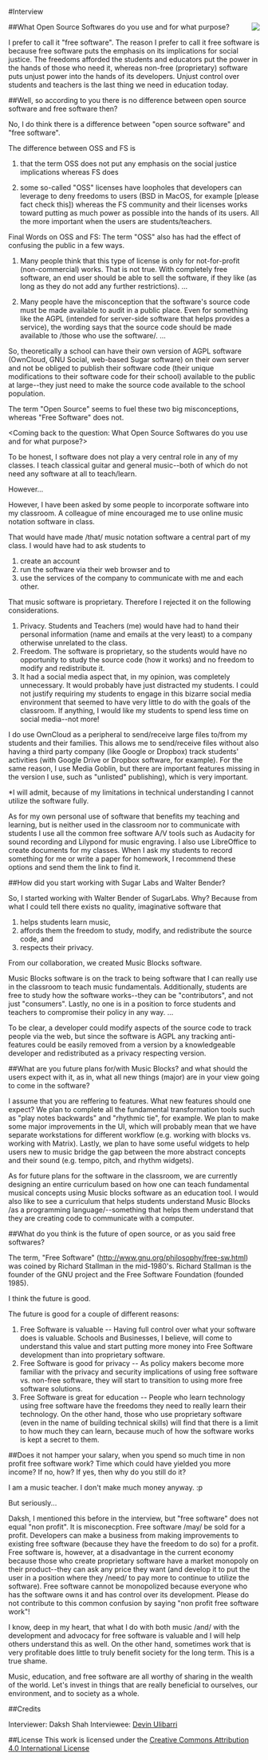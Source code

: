 #Interview


<img src='https://rawgit.com/Daksh/guides/master/Interview//devin.jpg' align="right"></img>

##What Open Source Softwares do you use and for what purpose?

I prefer to call it "free software". The reason I prefer to call it free software is because free software puts the emphasis on its implications for social justice. The freedoms afforded the students and educators put the power in the hands of those who need it, whereas non-free (proprietary) software puts unjust power into the hands of its developers. Unjust control over students and teachers is the last thing we need in education today.

##Well, so according to you there is no difference between open source software and free software then?

No, I do think there is a difference between "open source software" and "free software".

The difference between OSS and FS is

1. that the term OSS does not put any emphasis on the social justice implications whereas FS does

2. some so-called "OSS" licenses have loopholes that developers can leverage to deny freedoms to users (BSD in MacOS, for example [please fact check this]) whereas the FS community and their licenses works toward putting as much power as possible into the hands of its users. All the more important when the users are students/teachers.

Final Words on OSS and FS: The term "OSS" also has had the effect of confusing the public in a few ways. 

1. Many people think that this type of license is only for not-for-profit (non-commercial) works. That is not true. With completely free software, an end user should be able to sell the software, if they like (as long as they do not add any further restrictions). ...

2. Many people have the misconception that the software's source code must be made available to audit in a public place. Even for something like the AGPL (intended for server-side software that helps provides a service), the wording says that the source code should be made available to /those who use the software/. ...

So, theoretically a school can have their own version of AGPL software (OwnCloud, GNU Social, web-based Sugar software) on their own server and not be obliged to publish their software code (their unique modifications to their software code for their school) available to the public at large--they just need to make the source code available to the school population.

The term "Open Source" seems to fuel these two big misconceptions, whereas "Free Software" does not.


<Coming back to the question: What Open Source Softwares do you use and for what purpose?>

To be honest, I software does not play a very central role in any of my classes. I teach classical guitar and general music--both of which do not need any software at all to teach/learn.

However...

However, I have been asked by some people to incorporate software into my classroom. A colleague of mine encouraged me to use online music notation software in class.

That would have made /that/ music notation software a central part of my class. I would have had to ask students to

1. create an account
2. run the software via their web browser and to
3. use the services of the company to communicate with me and each other.

That music software is proprietary. Therefore I rejected it on the following considerations.

1. Privacy. Students and Teachers (me) would have had to hand their personal information (name and emails at the very least) to a company otherwise unrelated to the class.
2. Freedom. The software is proprietary, so the students would have no opportunity to study the source code (how it works) and no freedom to modify and redistribute it.
3. It had a social media aspect that, in my opinion, was completely unnecessary. It would probably have just distracted my students. I could not justify requiring my students to engage in this bizarre social media environment that seemed to have very little to do with the goals of the classroom. If anything, I would like my students to spend less time on social media--not more!

I do use OwnCloud as a peripheral to send/receive large files to/from my students and their families. This allows me to send/receive files without also having a third party company (like Google or Dropbox) track students' activities (with Google Drive or Dropbox software, for example). For the same reason, I use Media Goblin, but there are important features missing in the version I use, such as "unlisted" publishing), which is very important.

*I will admit, because of my limitations in technical understanding I cannot utilize the software fully.

As for my own personal use of software that benefits my teaching and learning, but is neither used in the classroom nor to communicate with students I use all the common free software A/V tools such as Audacity for sound recording and Lilypond for music engraving. I also use LibreOffice to create documents for my classes. When I ask my students to record something for me or write a paper for homework, I recommend these options and send them the link to find it.

##How did you start working with Sugar Labs and Walter Bender?

So, I started working with Walter Bender of SugarLabs. Why? Because from what I could tell there exists no quality, imaginative software that

1. helps students learn music,
2. affords them the freedom to study, modify, and redistribute the source code, and
3. respects their privacy.

From our collaboration, we created Music Blocks software.

Music Blocks software is on the track to being software that I can really use in the classroom to teach music fundamentals. Additionally, students are free to study how the software works--they can be "contributors", and not just "consumers". Lastly, no one is in a position to force students and teachers to compromise their policy in any way. ...

To be clear, a developer could modify aspects of the source code to track people via the web, but since the software is AGPL any tracking anti-features could be easily removed from a version by a knowledgeable developer and redistributed as a privacy respecting version.

##What are you future plans for/with Music Blocks? and what should the users expect with it, as in, what all new things (major) are in your view going to come in the software?

I assume that you are reffering to features. What new features should one expect? We plan to complete all the fundamental transformation tools such as "play notes backwards" and "rhythmic tie", for example. We plan to make some major improvements in the UI, which will probably mean that we have separate workstations for different workflow (e.g. working with blocks vs. working with Matrix). Lastly, we plan to have some useful widgets to help users new to music bridge the gap between the more abstract concepts and their sound (e.g. tempo, pitch, and rhythm widgets).

As for future plans for the software in the classroom, we are currently designing an entire curriculum based on how one can teach fundamental musical concepts using Music blocks software as an education tool. I would also like to see a curriculum that helps students understand Music Blocks /as a programming language/--something that helps them understand that they are creating code to communicate with a computer.

##What do you think is the future of open source, or as you said free softwares?

The term, "Free Software" (http://www.gnu.org/philosophy/free-sw.html) was coined by Richard Stallman in the mid-1980's. Richard Stallman is the founder of the GNU project and the Free Software Foundation (founded 1985).

I think the future is good.

The future is good for a couple of different reasons:

1. Free Software is valuable -- Having full control over what your software does is valuable. Schools and Businesses, I believe, will come to understand this value and start putting more money into Free Software development than into proprietary software.
2. Free Software is good for privacy -- As policy makers become more familiar with the privacy and security implications of using free software vs. non-free software, they will start to transition to using more free software solutions.
3. Free Software is great for education -- People who learn technology using free software have the freedoms they need to really learn their technology. On the other hand, those who use proprietary software (even in the name of building technical skills) will find that there is a limit to how much they can learn, because much of how the software works is kept a secret to them.

##Does it not hamper your salary, when you spend so much time in non profit free software work? Time which could have yielded you more income? If no, how? If yes, then why do you still do it?

I am a music teacher. I don't make much money anyway. :p

But seriously...

Daksh, I mentioned this before in the interview, but "free software" does not equal "non profit". It is misconecption. Free software /may/ be sold for a profit. Developers can make a business from making improvements to existing free software (because they have the freedom to do so) for a profit. Free software is, however, at a disadvantage in the current economy because those who create proprietary software have a market monopoly on their product--they can ask any price they want (and develop it to put the user in a position where they /need/ to pay more to continue to utilize the software). Free software cannot be monopolized because everyone who has the software owns it and has control over its development. Please do not contribute to this common confusion by saying "non profit free software work"!

I know, deep in my heart, that what I do with both music /and/ with the development and advocacy for free software is valuable and I will help others understand this as well. On the other hand, sometimes work that is very profitable does little to truly benefit society for the long term. This is a true shame.

Music, education, and free software are all worthy of sharing in the wealth of the world. Let's invest in things that are really beneficial to ourselves, our environment, and to society as a whole.

##Credits

Interviewer: Daksh Shah
Interviewee: [Devin Ulibarri](devinulibarri.com)

##License
This work is licensed under the [Creative Commons Attribution 4.0 International License](http://creativecommons.org/licenses/by/4.0/)
